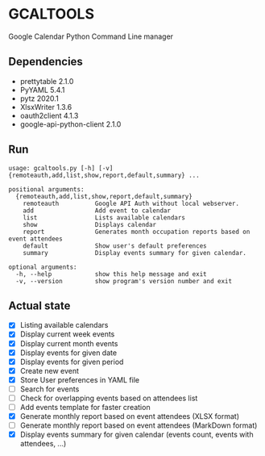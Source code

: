 # GCALTOOLS
Google Calendar Python Command Line manager

## Dependencies
* prettytable 2.1.0
* PyYAML 5.4.1
* pytz 2020.1
* XlsxWriter 1.3.6
* oauth2client 4.1.3
* google-api-python-client 2.1.0

## Run
```
usage: gcaltools.py [-h] [-v] {remoteauth,add,list,show,report,default,summary} ...

positional arguments:
  {remoteauth,add,list,show,report,default,summary}
    remoteauth          Google API Auth without local webserver.
    add                 Add event to calendar
    list                Lists available calendars
    show                Displays calendar
    report              Generates month occupation reports based on event attendees
    default             Show user's default preferences
    summary             Display events summary for given calendar.

optional arguments:
  -h, --help            show this help message and exit
  -v, --version         show program's version number and exit

````

## Actual state
- [x] Listing available calendars
- [x] Display current week events
- [x] Display current month events
- [x] Display events for given date
- [x] Display events for given period
- [x] Create new event
- [x] Store User preferences in YAML file 
- [ ] Search for events
- [ ] Check for overlapping events based on attendees list
- [ ] Add events template for faster creation
- [x] Generate monthly report based on event attendees (XLSX format)
- [ ] Generate monthly report based on event attendees (MarkDown format)
- [x] Display events summary for given calendar (events count, events with attendees, ...)